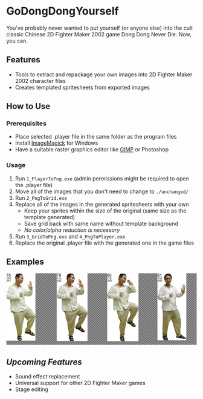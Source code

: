 # GoDongDongYourself
You've probably never wanted to put yourself (or anyone else) into the cult classic Chinese 2D Fighter Maker 2002 game Dong Dong Never Die. Now, you can.

## Features
- Tools to extract and repackage your own images into 2D Fighter Maker 2002 character files
- Creates templated spritesheets from exported images

## How to Use
### Prerequisites
- Place selected .player file in the same folder as the program files
- Install [ImageMagick](https://imagemagick.org/script/download.php#windows) for Windows
- Have a suitable raster graphics editor like [GIMP](https://www.gimp.org/downloads/) or Photoshop

### Usage
1. Run `1_PlayerToPng.exe` (admin permissions might be required to open the .player file)
2. Move all of the images that you don't need to change to `./unchanged/`
3. Run `2_PngToGrid.exe`
4. Replace all of the images in the generated spritesheets with your own
    - Keep your sprites within the size of the original (same size as the template generated)
    - Save grid back with same name without template background
    - *No color/alpha reduction is necessary*
5. Run `3_GridToPng.exe` and `4_PngToPlayer.exe`
6. Replace the original .player file with the generated one in the game files

## Examples
![One row of an exported grid](/docs/examplegrid.png)
## *Upcoming Features*
- Sound effect replacement
- Universal support for other 2D Fighter Maker games
- Stage editing

